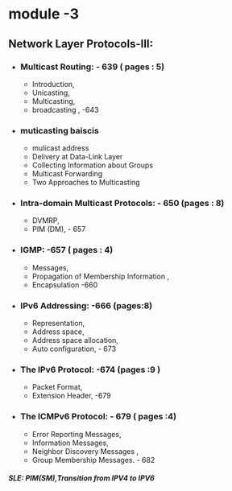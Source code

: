 # module -3

## Network Layer Protocols-III:

- ### Multicast Routing: - 639 ( pages : 5)
  - Introduction,
  - Unicasting,
  - Multicasting,
  - broadcasting , -643
- ### muticasting baiscis
  - mulicast address
  - Delivery at Data-Link Layer
  - Collecting Information about Groups
  - Multicast Forwarding
  - Two Approaches to Multicasting
- ### Intra-domain Multicast Protocols: - 650 (pages : 8)
  - DVMRP,
  - PIM (DM), - 657
- ### IGMP: -657 ( pages : 4)
  - Messages,
  - Propagation of Membership Information ,
  - Encapsulation -660
- ### IPv6 Addressing: -666 (pages:8)
  - Representation,
  - Address space,
  - Address space allocation,
  - Auto configuration, - 673
- ### The IPv6 Protocol: -674 (pages :9 )
  - Packet Format,
  - Extension Header, -679
- ### The ICMPv6 Protocol: - 679 ( pages :4)
  - Error Reporting Messages,
  - Information Messages,
  - Neighbor Discovery Messages ,
  - Group Membership Messages. - 682

##### SLE: PIM(SM),Transition from IPV4 to IPV6
